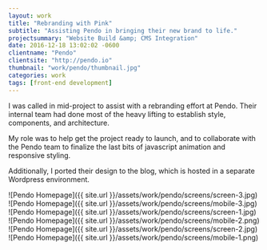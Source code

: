 ```yaml
---
layout: work
title: "Rebranding with Pink"
subtitle: "Assisting Pendo in bringing their new brand to life."
projectsummary: "Website Build &amp; CMS Integration"
date: 2016-12-18 13:02:02 -0600
clientname: "Pendo"
clientsite: "http://pendo.io"
thumbnail: "work/pendo/thumbnail.jpg"
categories: work
tags: [front-end development]
---
```


I was called in mid-project to assist with a rebranding effort at Pendo. Their internal team had done most of the heavy lifting to establish style, components, and architecture.

My role was to help get the project ready to launch, and to collaborate with the Pendo team to finalize the last bits of javascript animation and responsive styling.

Additionally, I ported their design to the blog, which is hosted in a separate Wordpress environment.

<span class="jux-img">
    ![Pendo Homepage]({{ site.url }}/assets/work/pendo/screens/screen-3.jpg)
    <span class="top-img">
        ![Pendo Homepage]({{ site.url }}/assets/work/pendo/screens/mobile-3.jpg)
    </span>
</span>
<span class="jux-img">
    ![Pendo Homepage]({{ site.url }}/assets/work/pendo/screens/screen-1.jpg)
    <span class="top-img">
    ![Pendo Homepage]({{ site.url }}/assets/work/pendo/screens/mobile-2.png)
    </span>
</span>

<span class="jux-img">
    ![Pendo Homepage]({{ site.url }}/assets/work/pendo/screens/screen-2.jpg)
    <span class="top-img">
    ![Pendo Homepage]({{ site.url }}/assets/work/pendo/screens/mobile-1.png)
    </span>
</span>
